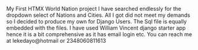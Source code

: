 My First HTMX World Nation project
I have searched endlessly for the dropdown select of 
Nations and Cities. All I got did not meet my demands
so I decided to produce my own for Django Users.
The Sql file is equally embedded with the files.
I have used William Vincent django starter app hence it is 
a bit comprehensive as it has email login etc.
You can reach me at lekedayo@hotmail or 2348060811613
